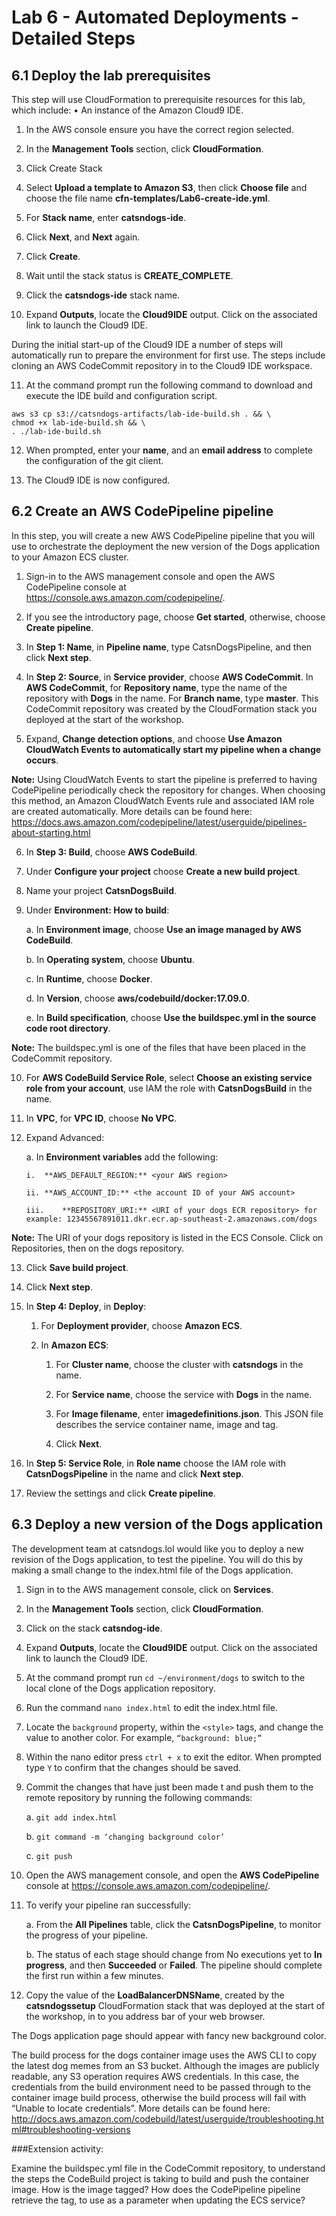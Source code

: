 # Lab 6 - Automated Deployments - Detailed Steps

## 6.1	Deploy the lab prerequisites

This step will use CloudFormation to prerequisite resources for this lab, which include:
•	An instance of the Amazon Cloud9 IDE.

1.	In the AWS console ensure you have the correct region selected.

2.	In the **Management Tools** section, click **CloudFormation**.

3.	Click Create Stack

4.	Select **Upload a template to Amazon S3**, then click **Choose file** and choose the file name **cfn-templates/Lab6-create-ide.yml**.

5.	For **Stack name**, enter **catsndogs-ide**.

6.	Click **Next**, and **Next** again.

7.	Click **Create**.

8.	Wait until the stack status is **CREATE_COMPLETE**.

9.	Click the **catsndogs-ide** stack name.

10.	Expand **Outputs**, locate the **Cloud9IDE** output. Click on the associated link to launch the Cloud9 IDE.

During the initial start-up of the Cloud9 IDE a number of steps will automatically run to prepare the environment for first use. The steps include cloning an AWS CodeCommit repository in to the Cloud9 IDE workspace.

11.	At the command prompt run the following command to download and execute the IDE build and configuration script.

```
aws s3 cp s3://catsndogs-artifacts/lab-ide-build.sh . && \
chmod +x lab-ide-build.sh && \
. ./lab-ide-build.sh
```

12.	When prompted, enter your **name**, and an **email address** to complete the configuration of the git client.

13.	The Cloud9 IDE is now configured.


## 6.2	Create an AWS CodePipeline pipeline

In this step, you will create a new AWS CodePipeline pipeline that you will use to orchestrate the deployment the new version of the Dogs application to your Amazon ECS cluster.

1.	Sign-in to the AWS management console and open the AWS CodePipeline console at https://console.aws.amazon.com/codepipeline/.

2.	If you see the introductory page, choose **Get started**, otherwise, choose **Create pipeline**.

3.	In **Step 1: Name**, in **Pipeline name**, type CatsnDogsPipeline, and then click **Next step**.

4.	In **Step 2: Source**, in **Service provider**, choose **AWS CodeCommit**. In **AWS CodeCommit**, for **Repository name**, type the name of the repository with **Dogs** in the name. For **Branch name**, type **master**. This CodeCommit repository was created by the CloudFormation stack you deployed at the start of the workshop.

5.	Expand, **Change detection options**, and choose **Use Amazon CloudWatch Events to automatically start my pipeline when a change occurs**.

**Note:** Using CloudWatch Events to start the pipeline is preferred to having CodePipeline periodically check the repository for changes. When choosing this method, an Amazon CloudWatch Events rule and associated IAM role are created automatically. More details can be found here: https://docs.aws.amazon.com/codepipeline/latest/userguide/pipelines-about-starting.html

6.	In **Step 3: Build**, choose **AWS CodeBuild**.

7.	Under **Configure your project** choose **Create a new build project**.

8.	Name your project **CatsnDogsBuild**.

9.	Under **Environment: How to build**:

    a.	In **Environment image**, choose **Use an image managed by AWS CodeBuild**.

    b.	In **Operating system**, choose **Ubuntu**.

    c.	In **Runtime**, choose **Docker**.

    d.	In **Version**, choose **aws/codebuild/docker:17.09.0**.

    e.	In **Build specification**, choose **Use the buildspec.yml in the source code root directory**.

**Note:** The buildspec.yml is one of the files that have been placed in the CodeCommit repository.

10.	For **AWS CodeBuild Service Role**, select **Choose an existing service role from your account**, use IAM the role with **CatsnDogsBuild** in the name.

11.	In **VPC**, for **VPC ID**, choose **No VPC**.

12.	Expand Advanced:

    a.	In **Environment variables** add the following:

        i.	**AWS_DEFAULT_REGION:** <your AWS region>

        ii.	**AWS_ACCOUNT_ID:** <the account ID of your AWS account>

        iii.	**REPOSITORY_URI:** <URI of your dogs ECR repository> for example: 12345567891011.dkr.ecr.ap-southeast-2.amazonaws.com/dogs

**Note:** The URI of your dogs repository is listed in the ECS Console. Click on Repositories, then on the dogs repository.

13.	Click **Save build project**.

14.	Click **Next step**.

15.	In **Step 4: Deploy**, in **Deploy**:

    1.	 For **Deployment provider**, choose **Amazon ECS**.

    2.	In **Amazon ECS**:

        1.	For **Cluster name**, choose the cluster with **catsndogs** in the name.

        2.	For **Service name**, choose the service with **Dogs** in the name.

        3.	For **Image filename**, enter **imagedefinitions.json**. This JSON file describes the service container name, image and tag.

        4.	Click **Next**.

16.	In **Step 5: Service Role**, in **Role name** choose the IAM role with **CatsnDogsPipeline** in the name and click **Next step**.

17.	Review the settings and click **Create pipeline**.

## 6.3	Deploy a new version of the Dogs application

The development team at catsndogs.lol would like you to deploy a new revision of the Dogs application, to test the pipeline. You will do this by making a small change to the index.html file of the Dogs application.

1.	Sign in to the AWS management console, click on **Services**.

2.	In the **Management Tools** section, click **CloudFormation**.

3.	Click on the stack **catsndog-ide**.

4.	Expand **Outputs**, locate the **Cloud9IDE** output. Click on the associated link to launch the Cloud9 IDE.

5.	At the command prompt run `cd ~/environment/dogs` to switch to the local clone of the Dogs application repository.

6.	Run the command `nano index.html` to edit the index.html file.

7.	Locate the `background` property, within the ``<style>`` tags, and change the value to another color. For example, ``“background: blue;”``

8.	Within the nano editor press `ctrl + x` to exit the editor. When prompted type `Y` to confirm that the changes should be saved.

9.	Commit the changes that have just been made t and push them to the remote repository by running the following commands:

    a.	`git add index.html`

    b.	`git command -m ‘changing background color’`

    c.	`git push`

10.	Open the AWS management console, and open the **AWS CodePipeline** console at https://console.aws.amazon.com/codepipeline/.

11.	To verify your pipeline ran successfully:

    a.	From the **All Pipelines** table, click the **CatsnDogsPipeline**, to monitor the progress of your pipeline.

    b.	The status of each stage should change from No executions yet to **In progress**, and then **Succeeded** or **Failed**. The pipeline should complete the first run within a few minutes.

12.	Copy the value of the **LoadBalancerDNSName**, created by the **catsndogssetup** CloudFormation stack that was deployed at the start of the workshop, in to you address bar of your web browser.

The Dogs application page should appear with fancy new background color.

The build process for the dogs container image uses the AWS CLI to copy the latest dog memes from an S3 bucket. Although the images are publicly readable, any S3 operation requires AWS credentials. In this case, the credentials from the build environment need to be passed through to the container image build process, otherwise the build process will fail with “Unable to locate credentials”. More details can be found here: http://docs.aws.amazon.com/codebuild/latest/userguide/troubleshooting.html#troubleshooting-versions

###Extension activity:

Examine the buildspec.yml file in the CodeCommit repository, to understand the steps the CodeBuild project is taking to build and push the container image. How is the image tagged? How does the CodePipeline pipeline retrieve the tag, to use as a parameter when updating the ECS service?
